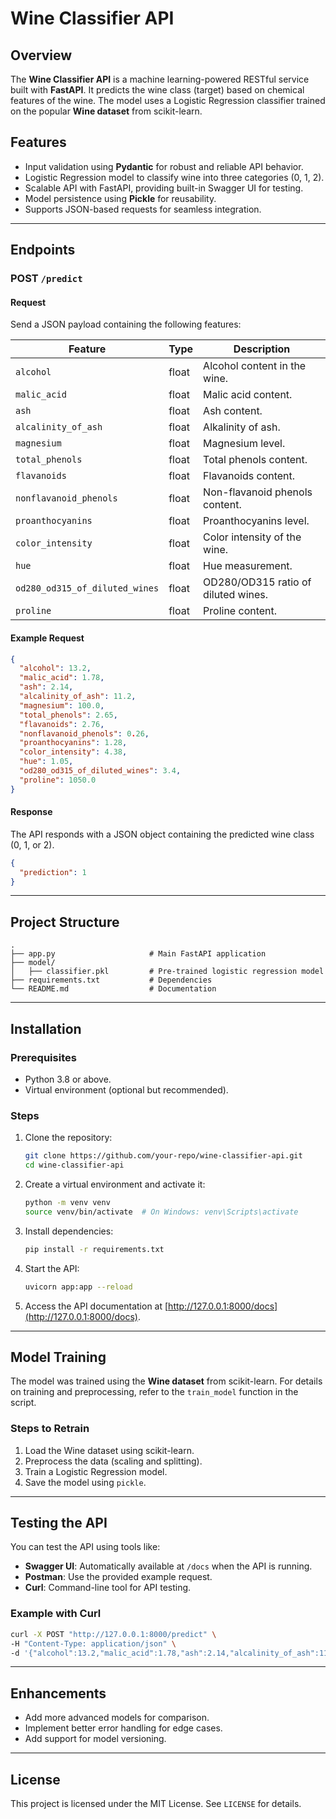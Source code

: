 # Wine Classifier API

## Overview
The **Wine Classifier API** is a machine learning-powered RESTful service built with **FastAPI**. It predicts the wine class (target) based on chemical features of the wine. The model uses a Logistic Regression classifier trained on the popular **Wine dataset** from scikit-learn.

## Features
- Input validation using **Pydantic** for robust and reliable API behavior.
- Logistic Regression model to classify wine into three categories (0, 1, 2).
- Scalable API with FastAPI, providing built-in Swagger UI for testing.
- Model persistence using **Pickle** for reusability.
- Supports JSON-based requests for seamless integration.

---

## Endpoints

### **POST** `/predict`

#### Request
Send a JSON payload containing the following features:

| Feature                         | Type  | Description                        |
|---------------------------------|-------|------------------------------------|
| `alcohol`                      | float | Alcohol content in the wine.       |
| `malic_acid`                   | float | Malic acid content.                |
| `ash`                          | float | Ash content.                       |
| `alcalinity_of_ash`            | float | Alkalinity of ash.                 |
| `magnesium`                    | float | Magnesium level.                   |
| `total_phenols`                | float | Total phenols content.             |
| `flavanoids`                   | float | Flavanoids content.                |
| `nonflavanoid_phenols`         | float | Non-flavanoid phenols content.     |
| `proanthocyanins`              | float | Proanthocyanins level.             |
| `color_intensity`              | float | Color intensity of the wine.       |
| `hue`                          | float | Hue measurement.                   |
| `od280_od315_of_diluted_wines` | float | OD280/OD315 ratio of diluted wines.|
| `proline`                      | float | Proline content.                   |

#### Example Request
```json
{
  "alcohol": 13.2,
  "malic_acid": 1.78,
  "ash": 2.14,
  "alcalinity_of_ash": 11.2,
  "magnesium": 100.0,
  "total_phenols": 2.65,
  "flavanoids": 2.76,
  "nonflavanoid_phenols": 0.26,
  "proanthocyanins": 1.28,
  "color_intensity": 4.38,
  "hue": 1.05,
  "od280_od315_of_diluted_wines": 3.4,
  "proline": 1050.0
}
```

#### Response
The API responds with a JSON object containing the predicted wine class (0, 1, or 2).

```json
{
  "prediction": 1
}
```

---

## Project Structure

```plaintext
.
├── app.py                     # Main FastAPI application
├── model/
│   ├── classifier.pkl         # Pre-trained logistic regression model
├── requirements.txt           # Dependencies
└── README.md                  # Documentation
```

---

## Installation

### Prerequisites
- Python 3.8 or above.
- Virtual environment (optional but recommended).

### Steps
1. Clone the repository:
   ```bash
   git clone https://github.com/your-repo/wine-classifier-api.git
   cd wine-classifier-api
   ```

2. Create a virtual environment and activate it:
   ```bash
   python -m venv venv
   source venv/bin/activate  # On Windows: venv\Scripts\activate
   ```

3. Install dependencies:
   ```bash
   pip install -r requirements.txt
   ```

4. Start the API:
   ```bash
   uvicorn app:app --reload
   ```

5. Access the API documentation at [http://127.0.0.1:8000/docs](http://127.0.0.1:8000/docs).

---

## Model Training
The model was trained using the **Wine dataset** from scikit-learn. For details on training and preprocessing, refer to the `train_model` function in the script.

### Steps to Retrain
1. Load the Wine dataset using scikit-learn.
2. Preprocess the data (scaling and splitting).
3. Train a Logistic Regression model.
4. Save the model using `pickle`.

---

## Testing the API
You can test the API using tools like:
- **Swagger UI**: Automatically available at `/docs` when the API is running.
- **Postman**: Use the provided example request.
- **Curl**: Command-line tool for API testing.

### Example with Curl
```bash
curl -X POST "http://127.0.0.1:8000/predict" \
-H "Content-Type: application/json" \
-d '{"alcohol":13.2,"malic_acid":1.78,"ash":2.14,"alcalinity_of_ash":11.2,"magnesium":100.0,"total_phenols":2.65,"flavanoids":2.76,"nonflavanoid_phenols":0.26,"proanthocyanins":1.28,"color_intensity":4.38,"hue":1.05,"od280_od315_of_diluted_wines":3.4,"proline":1050.0}'
```

---

## Enhancements
- Add more advanced models for comparison.
- Implement better error handling for edge cases.
- Add support for model versioning.

---

## License
This project is licensed under the MIT License. See `LICENSE` for details.
